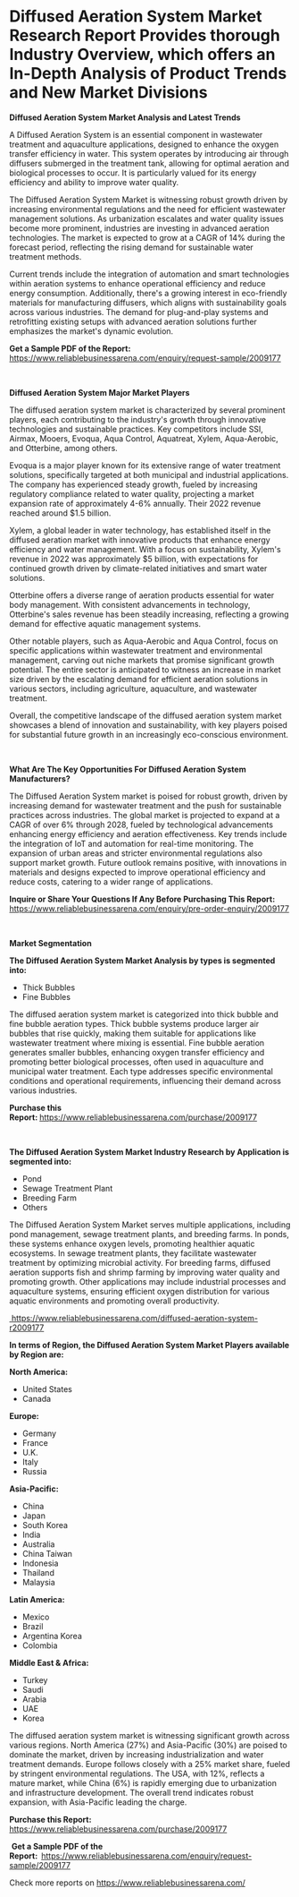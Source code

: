 <p><h1>Diffused Aeration System Market Research Report Provides thorough Industry Overview, which offers an In-Depth Analysis of Product Trends and New Market Divisions</h1></p><p><strong>Diffused Aeration System Market Analysis and Latest Trends</strong></p>
<p><p>A Diffused Aeration System is an essential component in wastewater treatment and aquaculture applications, designed to enhance the oxygen transfer efficiency in water. This system operates by introducing air through diffusers submerged in the treatment tank, allowing for optimal aeration and biological processes to occur. It is particularly valued for its energy efficiency and ability to improve water quality.</p><p>The Diffused Aeration System Market is witnessing robust growth driven by increasing environmental regulations and the need for efficient wastewater management solutions. As urbanization escalates and water quality issues become more prominent, industries are investing in advanced aeration technologies. The market is expected to grow at a CAGR of 14% during the forecast period, reflecting the rising demand for sustainable water treatment methods.</p><p>Current trends include the integration of automation and smart technologies within aeration systems to enhance operational efficiency and reduce energy consumption. Additionally, there's a growing interest in eco-friendly materials for manufacturing diffusers, which aligns with sustainability goals across various industries. The demand for plug-and-play systems and retrofitting existing setups with advanced aeration solutions further emphasizes the market's dynamic evolution.</p></p>
<p><strong>Get a Sample PDF of the Report:&nbsp;</strong> <a href="https://www.reliablebusinessarena.com/enquiry/request-sample/2009177?utm_campaign=2136&utm_medium=2&utm_source=Github&utm_content=ia&utm_term=20022025&utm_id=diffused-aeration-system">https://www.reliablebusinessarena.com/enquiry/request-sample/2009177</a></p>
<p>&nbsp;</p>
<p><strong>Diffused Aeration System Major Market Players</strong></p>
<p><p>The diffused aeration system market is characterized by several prominent players, each contributing to the industry's growth through innovative technologies and sustainable practices. Key competitors include SSI, Airmax, Mooers, Evoqua, Aqua Control, Aquatreat, Xylem, Aqua-Aerobic, and Otterbine, among others.</p><p>Evoqua is a major player known for its extensive range of water treatment solutions, specifically targeted at both municipal and industrial applications. The company has experienced steady growth, fueled by increasing regulatory compliance related to water quality, projecting a market expansion rate of approximately 4-6% annually. Their 2022 revenue reached around $1.5 billion.</p><p>Xylem, a global leader in water technology, has established itself in the diffused aeration market with innovative products that enhance energy efficiency and water management. With a focus on sustainability, Xylem's revenue in 2022 was approximately $5 billion, with expectations for continued growth driven by climate-related initiatives and smart water solutions.</p><p>Otterbine offers a diverse range of aeration products essential for water body management. With consistent advancements in technology, Otterbine's sales revenue has been steadily increasing, reflecting a growing demand for effective aquatic management systems.</p><p>Other notable players, such as Aqua-Aerobic and Aqua Control, focus on specific applications within wastewater treatment and environmental management, carving out niche markets that promise significant growth potential. The entire sector is anticipated to witness an increase in market size driven by the escalating demand for efficient aeration solutions in various sectors, including agriculture, aquaculture, and wastewater treatment.</p><p>Overall, the competitive landscape of the diffused aeration system market showcases a blend of innovation and sustainability, with key players poised for substantial future growth in an increasingly eco-conscious environment.</p></p>
<p>&nbsp;</p>
<p><strong>What Are The Key Opportunities For Diffused Aeration System Manufacturers?</strong></p>
<p><p>The Diffused Aeration System market is poised for robust growth, driven by increasing demand for wastewater treatment and the push for sustainable practices across industries. The global market is projected to expand at a CAGR of over 6% through 2028, fueled by technological advancements enhancing energy efficiency and aeration effectiveness. Key trends include the integration of IoT and automation for real-time monitoring. The expansion of urban areas and stricter environmental regulations also support market growth. Future outlook remains positive, with innovations in materials and designs expected to improve operational efficiency and reduce costs, catering to a wider range of applications.</p></p>
<p><strong>Inquire or Share Your Questions If Any Before Purchasing This Report:</strong> <a href="https://www.reliablebusinessarena.com/enquiry/pre-order-enquiry/2009177?utm_campaign=2136&utm_medium=2&utm_source=Github&utm_content=ia&utm_term=20022025&utm_id=diffused-aeration-system">https://www.reliablebusinessarena.com/enquiry/pre-order-enquiry/2009177</a></p>
<p>&nbsp;</p>
<p><strong>Market Segmentation</strong></p>
<p><strong>The Diffused Aeration System Market Analysis by types is segmented into:</strong></p>
<p><ul><li>Thick Bubbles</li><li>Fine Bubbles</li></ul></p>
<p><p>The diffused aeration system market is categorized into thick bubble and fine bubble aeration types. Thick bubble systems produce larger air bubbles that rise quickly, making them suitable for applications like wastewater treatment where mixing is essential. Fine bubble aeration generates smaller bubbles, enhancing oxygen transfer efficiency and promoting better biological processes, often used in aquaculture and municipal water treatment. Each type addresses specific environmental conditions and operational requirements, influencing their demand across various industries.</p></p>
<p><strong>Purchase this Report:&nbsp;</strong><a href="https://www.reliablebusinessarena.com/purchase/2009177?utm_campaign=2136&utm_medium=2&utm_source=Github&utm_content=ia&utm_term=20022025&utm_id=diffused-aeration-system">https://www.reliablebusinessarena.com/purchase/2009177</a></p>
<p>&nbsp;</p>
<p><strong>The Diffused Aeration System Market Industry Research by Application is segmented into:</strong></p>
<p><ul><li>Pond</li><li>Sewage Treatment Plant</li><li>Breeding Farm</li><li>Others</li></ul></p>
<p><p>The Diffused Aeration System Market serves multiple applications, including pond management, sewage treatment plants, and breeding farms. In ponds, these systems enhance oxygen levels, promoting healthier aquatic ecosystems. In sewage treatment plants, they facilitate wastewater treatment by optimizing microbial activity. For breeding farms, diffused aeration supports fish and shrimp farming by improving water quality and promoting growth. Other applications may include industrial processes and aquaculture systems, ensuring efficient oxygen distribution for various aquatic environments and promoting overall productivity.</p></p>
<p><a href="https://www.reliablebusinessarena.com/diffused-aeration-system-r2009177?utm_campaign=2136&utm_medium=2&utm_source=Github&utm_content=ia&utm_term=20022025&utm_id=diffused-aeration-system">&nbsp;https://www.reliablebusinessarena.com/diffused-aeration-system-r2009177</a></p>
<p><strong>In terms of Region, the Diffused Aeration System Market Players available by Region are:</strong></p>
<p>
    <p> <strong> North America: </strong>
        <ul>
            <li>United States</li>
            <li>Canada</li>
        </ul>
        </p> 
    <p> <strong> Europe: </strong>
        <ul>
            <li>Germany</li>
            <li>France</li>
            <li>U.K.</li>
            <li>Italy</li>
            <li>Russia</li>
        </ul>
        </p> 
    <p> <strong> Asia-Pacific: </strong>
        <ul>
            <li>China</li>
            <li>Japan</li>
            <li>South Korea</li>
            <li>India</li>
            <li>Australia</li>
            <li>China Taiwan</li>
            <li>Indonesia</li>
            <li>Thailand</li>
            <li>Malaysia</li>
        </ul>
        </p> 
    <p> <strong> Latin America: </strong>
        <ul>
            <li>Mexico</li>
            <li>Brazil</li>
            <li>Argentina Korea</li>
            <li>Colombia</li>
        </ul>
        </p> 
    <p> <strong> Middle East & Africa: </strong>
        <ul>
            <li>Turkey</li>
            <li>Saudi</li>
            <li>Arabia</li>
            <li>UAE</li>
            <li>Korea</li>
        </ul>
    </p>
    </p>
<p><p>The diffused aeration system market is witnessing significant growth across various regions. North America (27%) and Asia-Pacific (30%) are poised to dominate the market, driven by increasing industrialization and water treatment demands. Europe follows closely with a 25% market share, fueled by stringent environmental regulations. The USA, with 12%, reflects a mature market, while China (6%) is rapidly emerging due to urbanization and infrastructure development. The overall trend indicates robust expansion, with Asia-Pacific leading the charge.</p></p>
<p><strong>Purchase this Report: </strong><a href="https://www.reliablebusinessarena.com/purchase/2009177?utm_campaign=2136&utm_medium=2&utm_source=Github&utm_content=ia&utm_term=20022025&utm_id=diffused-aeration-system">https://www.reliablebusinessarena.com/purchase/2009177</a></p>
<p>&nbsp;<strong>Get a Sample PDF of the Report:&nbsp;&nbsp;</strong><a href="https://www.reliablebusinessarena.com/enquiry/request-sample/2009177?utm_campaign=2136&utm_medium=2&utm_source=Github&utm_content=ia&utm_term=20022025&utm_id=diffused-aeration-system">https://www.reliablebusinessarena.com/enquiry/request-sample/2009177</a></p>
<p><strong></strong></p>
<p>Check more reports on <a href="https://www.reliablebusinessarena.com/?utm_campaign=2136&utm_medium=2&utm_source=Github&utm_content=ia&utm_term=20022025&utm_id=diffused-aeration-system">https://www.reliablebusinessarena.com/</a></p>